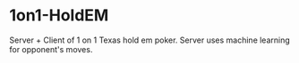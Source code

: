 # 1on1-HoldEM
Server + Client of 1 on 1 Texas hold em poker. Server uses machine learning for opponent's moves.
